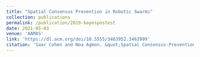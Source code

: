 ```yaml
---
title: "Spatial Consensus Prevention in Robotic Swarms"
collection: publications
permalink: /publication/2019-bayespostest
date: 2021-05-03
venue: 'AAMAS'
link: 'https://dl.acm.org/doi/10.5555/3463952.3463999'
citation: 'Saar Cohen and Noa Agmon. &quot;Spatial Consensus-Prevention in Robotic Swarms.&quot; <i>In AAMAS'21: Proceedings of the 20th International Conference on Autonomous Agents and Multiagent Systems</i>, 2021.'
---
```

